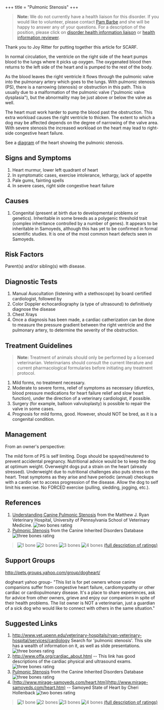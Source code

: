 +++
title = "Pulmonic Stenosis"
+++



> **Note:** We do not currently have a health liaison for this disorder.
> If you would like to volunteer, please contact
> [Pam Barbe](mailto:president@samoyedhealthfoundation.org?subject=Questions%20about%20becoming%20a%20Health%20Information%20Liaison%20or%20Reviewer)
> and she will be happy to answer any of your questions.
> For a description of the position, please click on
> [disorder health information liaison](/become-a-health-information-liaison)
> or
> [health information reviewer](/become-a-health-information-reviewer).

Thank you to Joy Ritter for putting together this article for SCARF.


In  normal circulation,  the ventricle on the right side of the heart
pumps blood to the lungs where it picks up oxygen. The oxygenated blood
then returns to the left side of the heart and is pumped to the rest of
the body.

As the blood leaves the right ventricle it flows through the pulmonic
valve into the pulmonary artery which goes to the lungs. With pulmonic
stenosis (PS), there is a narrowing (stenosis) or obstruction in this
path.  This is usually due to a malformation of the pulmonic valve
("pulmonic valve dysplasia"), but the abnormality may be just above or
below the valve as well.

The heart must work harder to pump the blood past the obstruction.  This
extra workload causes the right ventricle to thicken. The extent to
which a dog may be affected depends on the degree of narrowing of the
valve area. With severe stenosis the increased workload on the heart may
lead to right-side congestive heart failure.

See a
[diagram](http://www.mirage-samoyeds.com/health/pulmonarystenosis.jpg "external-link")
of the heart showing the pulmonic stenosis.




Signs and Symptoms
------------------

1.  Heart murmur, lower left quadrant of heart
2.  In symptomatic cases, exercise intolerance, lethargy, lack of
    appetite
3.  Pale gums, fainting spells
4.  In severe cases, right side congestive heart failure

Causes
------

1.  Congenital (present at birth due to developmental problems or
    genetics). Inheritable in some breeds as a polygenic threshold trait
    (complex inheritance controlled by a number of genes).  It appears
    to be inheritable in Samoyeds, although this has yet to be confirmed
    in formal scientific studies.  It is one of the most common heart
    defects seen in Samoyeds.

Risk Factors
------------

Parent(s) and/or sibling(s) with disease.

Diagnostic Tests
----------------

1.  Manual Auscultation (listening with a stethoscope) by board
    certified cardiologist, followed by
2.  Color Doppler echocardiography (a type of ultrasound) to
    definitively diagnose the disease
3.  Chest Xrays
4.  Once a diagnosis has been made, a cardiac catherization can be done
    to measure the pressure gradient between the right ventricle and the
    pulmonary artery, to determine the severity of the obstruction.

Treatment Guidelines
--------------------

> **Note:** Treatment of animals should only be performed by a licensed
> veterinarian. Veterinarians should consult the current literature and
> current pharmacological formularies before initiating any treatment
> protocol.

1.  Mild forms, no treatment necessary.
2.  Moderate to severe forms, relief of symptoms as necessary
    (diuretics, blood pressure medications for heart failure relief and
    slow heart function),  under the direction of a veterinary
    cardiologist, if possible.
3.  Surgery (for example, balloon valvuloplasty) is possible to repair
    the valve in some cases.
4.  Prognosis for mild forms, good.  However, should NOT be bred, as it
    is a congenital condition.

Management
----------

From an owner's perspective:

The mild form of PS is self limiting.  Dogs should be spayed/neutered to
prevent accidental pregnancy.  Nutritional advice would be to keep the
dog at optimum weight.  Overweight dogs put a strain on the heart
(already stressed).  Underweight due to nutritional challenges also puts
stress on the heart.  Treat symptoms as they arise and have periodic
(annual) checkups with a cardio vet to access progression of the
disease.  Allow the dog to self limit his exercise.  No FORCED exercise
(pulling, sledding, jogging, etc.).

References
----------

1.  [Understanding Canine Pulmonic
    Stenosis](http://www.vet.upenn.edu/docs/default-source/cardiology-brochures-(ryan)/understanding-pulmonic-stenosis.pdf?sfvrsn=0)
    from the Matthew J. Ryan Veterinary Hospital, University of
    Pennsylvania School of Veterinary Medicine.  ![two bones
    rating](/img/2-bones.gif)
2.  [Pulmonic
    Stenosis](http://cidd.discoveryspace.ca/disorder/pulmonic-stenosis.html)
    from the Canine Inherited Disorders Database  ![three bones
    rating](/img/3-bones.gif)




> ![1 bone](/img/1-bone.gif)
> ![2 bones](/img/2-bones.gif)
> ![3 bones](/img/3-bones.gif)
> ![4 bones](/img/4-bones.gif)
> [(full description of ratings)](/diseases/ratings-what-do-they-mean)

Support Groups
--------------



<http://pets.groups.yahoo.com/group/dogheart/>

dogheart yahoo group- "This list is for pet owners whose canine
companions suffer from congestive heart failure, cardiomyopathy or other
cardiac or cardiopulmonary disease. It's a place to share experiences,
ask for advice from other owners, grieve and enjoy our companions in
spite of their health problems. The list owner is NOT a veterinarian,
just a guardian of a sick dog who would like to connect with others in
the same situation."

Suggested Links
---------------

1.  <http://www.vet.upenn.edu/veterinary-hospitals/ryan-veterinary-hospital/services/cardiology>
    Search for 'pulmonic stenosis'.  This site has a wealth of
    information on it, as well as slide presentations.  ![three bones
    rating](/img/3-bones.gif)
2.  <http://www.offa.org/cardiac_about.html> \-- This link has good
    descriptions of the cardiac physical and ultrasound exams.  ![three
    bones
    rating](/img/3-bones.gif)
3.  [Pulmonic
    Stenosis](http://ic.upei.ca/cidd/disorder/pulmonic-stenosis)
    from the Canine Inherited Disorders Database  ![three bones
    rating](/img/3-bones.gif)
4.  [http://www.mirage-samoyeds.com/heart.htm](http://www.mirage-samoyeds.com/heart.htm) \--
    Samoyed State of Heart by Cheri Hollenback  ![two bones
    rating](/img/2-bones.gif)







> ![1 bone](/img/1-bone.gif)
> ![2 bones](/img/2-bones.gif)
> ![3 bones](/img/3-bones.gif)
> ![4 bones](/img/4-bones.gif)
> [(full description of ratings)](/diseases/ratings-what-do-they-mean)


